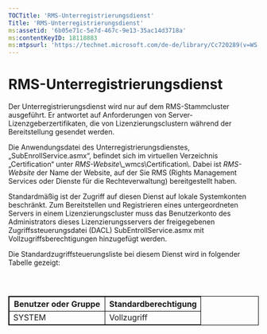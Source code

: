 ```yaml
---
TOCTitle: 'RMS-Unterregistrierungsdienst'
Title: 'RMS-Unterregistrierungsdienst'
ms:assetid: '6b05e71c-5e7d-467c-9e13-35ac14d3718a'
ms:contentKeyID: 18118883
ms:mtpsurl: 'https://technet.microsoft.com/de-de/library/Cc720289(v=WS.10)'
---
```


RMS-Unterregistrierungsdienst
=============================

Der Unterregistrierungsdienst wird nur auf dem RMS-Stammcluster ausgeführt. Er antwortet auf Anforderungen von Server-Lizenzgeberzertifikaten, die von Lizenzierungsclustern während der Bereitstellung gesendet werden.

Die Anwendungsdatei des Unterregistrierungsdienstes, „SubEnrollService.asmx“, befindet sich im virtuellen Verzeichnis „Certification“ unter *RMS-Website*\\\_wmcs\\Certification\\. Dabei ist *RMS-Website* der Name der Website, auf der Sie RMS (Rights Management Services oder Dienste für die Rechteverwaltung) bereitgestellt haben.

Standardmäßig ist der Zugriff auf diesen Dienst auf lokale Systemkonten beschränkt. Zum Bereitstellen und Registrieren eines untergeordneten Servers in einem Lizenzierungscluster muss das Benutzerkonto des Administrators dieses Lizenzierungsservers der freigegebenen Zugriffssteuerungsdatei (DACL) SubEntrollService.asmx mit Vollzugriffsberechtigungen hinzugefügt werden.

Die Standardzugriffsteuerungsliste bei diesem Dienst wird in folgender Tabelle gezeigt:

###  

 
<table style="border:1px solid black;">
<colgroup>
<col width="50%" />
<col width="50%" />
</colgroup>
<thead>
<tr class="header">
<th style="border:1px solid black;" >Benutzer oder Gruppe</th>
<th style="border:1px solid black;" >Standardberechtigung</th>
</tr>
</thead>
<tbody>
<tr class="odd">
<td style="border:1px solid black;">SYSTEM</td>
<td style="border:1px solid black;">Vollzugriff</td>
</tr>
</tbody>
</table>
